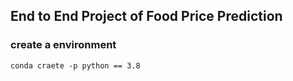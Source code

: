 ## End to End Project of Food Price Prediction


### create a environment

```
conda craete -p python == 3.8
```